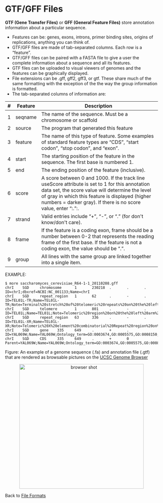 # GTF/GFF Files

**GTF (Gene Transfer Files)** or **GFF (General Feature Files)** store annotation information about a particular sequence.

- Features can be: genes, exons, introns, primer binding sites, origins of replications, anything you can think of.
- GTF/GFF files are made of tab-separated columns. Each row is a “feature”.
- GTF/GFF files can be paired with a FASTA file to give a user the complete information about a sequence and all its features.
- GTF files can be uploaded to visual viewers of genomes and the features can be graphically displayed.
- File extensions can be .gff, gff2, gff3, or gtf. These share much of the same formatting with the exception of the the way the group information is formatted.
- The tab-separated columns of information are:

| # | Feature | Description |
| --- | --- | --- |
| 1 | seqname | The name of the sequence. Must be a chromosome or scaffold |
| 2 | source | The program that generated this feature |
| 3 | feature | The name of this type of feature. Some examples of standard feature types are “CDS”, “start codon”, “stop codon”, and “exon”. |
| 4 | start | The starting position of the feature in the sequence. The first base is numbered 1. |
| 5 | end | The ending position of the feature (inclusive). |
| 6 | score | A score between 0 and 1000. If the track line useScore attribute is set to 1 for this annotation data set, the score value will determine the level of gray in which this feature is displayed (higher numbers = darker gray). If there is no score value, enter “:.”:. |
| 7 | strand | Valid entries include “+”, “-”, or “.” (for don't know/don't care). |
| 8 | frame | If the feature is a coding exon, frame should be a number between 0-2 that represents the reading frame of the first base. If the feature is not a coding exon, the value should be “.”. |
| 9 | group | All lines with the same group are linked together into a single item. |

EXAMPLE:

```
$ more saccharomyces_cerevisiae_R64-1-1_20110208.gff 
chrI    SGD     chromosome      1       230218  .       .       .       ID=chrI;dbxref=NCBI:NC_001133;Name=chrI
chrI    SGD     repeat_region   1       62      .       -       .       ID=TEL01L-TR;Name=TEL01L-TR;Note=Terminal%20stretch%20of%20telomeric%20repeats%20on%20the%20left%20arm%20of%20Chromosome%20I;dbxref=SGD:S000028864
chrI    SGD     telomere        1       801     .       -       .       ID=TEL01L;Name=TEL01L;Note=Telomeric%20region%20on%20the%20left%20arm%20of%20Chromosome%20I%3B%20composed%20of%20an%20X%20element%20core%20sequence%2C%20X%20element%20combinatorial%20repeats%2C%20and%20a%20short%20terminal%20stretch%20of%20telomeric%20repeats;dbxref=SGD:S000028862
chrI    SGD     repeat_region   63      336     .       -       .       ID=TEL01L-XR;Name=TEL01L-XR;Note=Telomeric%20X%20element%20combinatorial%20Repeat%20region%20on%20the%20left%20arm%20of%20Chromosome%20I%3B%20contains%20repeats%20of%20the%20D%2C%20C%2C%20B%20and%20A%20types%2C%20as%20well%20as%20Tbf1p%20binding%20sites%3B%20formerly%20called%20SubTelomeric%20Repeats;dbxref=SGD:S000028866
chrI    SGD     gene    335     649     .       +       .       ID=YAL069W;Name=YAL069W;Ontology_term=GO:0003674,GO:0005575,GO:0008150;Note=Dubious%20open%20reading%20frame%20unlikely%20to%20encode%20a%20protein%2C%20based%20on%20available%20experimental%20and%20comparative%20sequence%20data;dbxref=SGD:S000002143;orf_classification=Dubious
chrI    SGD     CDS     335     649     .       +       0       Parent=YAL069W;Name=YAL069W;Ontology_term=GO:0003674,GO:0005575,GO:0008150;Note=Dubious%20open%20reading%20frame%20unlikely%20to%20encode%20a%20protein%2C%20based%20on%20available%20experimental%20and%20comparative%20sequence%20data;dbxref=SGD:S000002143;orf_classification=Dubious
```

Figure: An example of a genome sequence (.fa) and annotation file (.gtf) that are rendered as browsable pictures on the [UCSC Genome Browser](https://genome.ucsc.edu/cgi-bin/hgTracks?db=ce11&lastVirtModeType=default&lastVirtModeExtraState=&virtModeType=default&virtMode=0&nonVirtPosition=&position=chrII%3A14631486%2D14645321&hgsid=2909126220_ONoxCiAHmYllJx8EXJGctuCOGa6F)

<p align="center">
<img width="410" alt="browser shot" src="">
</p>

Back to [File Formats](../Modules/Week2/2-4_File_Formats.md)
